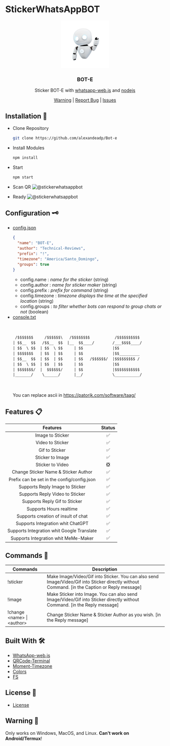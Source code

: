 # StickerWhatsAppBOT
<p align="center">
  <img alt="@alquranid" style="width: 150px;" src="./config/imgs/bot.gif">
</p>
<div align="center">
  <h3>BOT-E</h3>
  <p>Sticker BOT-E with <a href="https://github.com/pedroslopez/whatsapp-web.js/">whatsapp-web.js</a> and <a href="https://nodejs.org/en/">nodejs</a></p>
</div>
<div align="center">
  <a href="#warning">Warning</a> | <a href="https://dsc.gg/DrelezTM">Report Bug</a> | <a href="https://github.com/DrelezTM/StickerWhatsAppBOT/issues">Issues</a>
</div>

## Installation 📑
* Clone Repository
  ```sh
  git clone https://github.com/alexandeadp/Bot-e
  ```
* Install Modules
  ```sh
  npm install
  ```
* Start
  ```sh
  npm start
  ```
* Scan QR
  <img alt="@stickerwhatsappbot" src="https://media.discordapp.net/attachments/858321432178196490/1023202756049240145/ss2.png?width=1440&height=566">

* Ready
  <img alt="@stickerwhatsappbot" src="./config/imgs/README.md - Bot-e - Visual Studio Code 13_7_2023 5_47_30 a. m..png">
 
 ## Configuration 🗝
* [config.json](https://github.com/alexandeadp/Bot-e/blob/main/config/config.json)
  ```json
  {
    "name": "BOT-E",
    "author": "Technical-Reviews",
    "prefix": "!",
    "timezone": "America/Santo_Domingo",
    "groups": true
  }
  ```
  * config.name : *name for the sticker* (string)
  * config.author : *name for sticker maker* (string)
  * config.prefix : *prefix for command* (string)
  * config.timezone : *timezone displays the time at the specified location* (string)
  * config.groups : *to filter whether bots can respond to group chats or not* (boolean)
* [console.txt](https://github.com/DrelezTM/StickerWhatsAppBOT/blob/main/config/console.txt)
  ```txt
  
  
   /$$$$$$$     /$$$$$$\   /$$$$$$$$           /$$$$$$$$$$            
  | $$__  $$   /$$__  $$  |__  $$____/        /___$$$$____/
  | $$  \ $$  | $$  \ $$     | $$             |$$ 
  | $$$$$$$   | $$  | $$     | $$             |$$_________
  | $$__  $$  | $$  | $$     | $$   /$$$$$$/  |$$$$$$$$$ /
  | $$  \ $$  | $$  | $$     | $$             |$$
  | $$$$$$$/  |  $$$$$$/     | $$             |$$$$$$$$$$$
  |_______/    \______/      |__/             \___________/




  ```
  You can replace ascii in https://patorjk.com/software/taag/

## Features 📋
  |                   Features                  	| Status 	|
  |:-------------------------------------------:	|:------:	|
  | Image to Sticker                            	|    ✅   	|
  | Video to Sticker                            	|    ✅   	|
  | Gif to Sticker                              	|    ✅   	|
  | Sticker to Image                            	|    ✅   	|
  | Sticker to Video                            	|    ❎   	|
  | Change Sticker Name & Sticker Author        	|    ✅   	|
  | Prefix can be set in the config/config.json 	|    ✅   	|
  | Supports Reply Image to Sticker             	|    ✅   	|
  | Supports Reply Video to Sticker             	|    ✅   	|
  | Supports Reply Gif to Sticker               	|    ✅   	|
  | Supports Hours realtime                      	|    ✅   	|
  | Supports creation of insult of chat           |    ✅   	|
  | Supports Integration whit ChatGPT           	|    ✅   	|
  | Supports Integration whit Google Translate   	|    ✅   	|
  | Supports Integration whit MeMe-Maker         	|    ✅   	|
  


  

## Commands 💭
  <table class="tg">
    <thead>
      <tr>
        <th class="tg-0pky">Commands</th>
        <th class="tg-0pky">Description</th>
      </tr>
    </thead>
    <tbody>
      <tr>
        <td class="tg-0pky">!sticker</td>
        <td class="tg-0pky">Make Image/Video/Gif into Sticker. You can also send Image/Video/Gif into Sticker directly without Command. [in the Caption or Reply message]</td>
      </tr>
      <tr>
        <td class="tg-0pky">!image</td>
        <td class="tg-0pky">Make Sticker into Image. You can also send Image/Video/Gif into Sticker directly without Command. [in the Reply message]</td>
      </tr>
      <tr>
        <td class="tg-0pky">!change &lt;name&gt; | &lt;author&gt;</td>
        <td class="tg-0pky">Change Sticker Name &amp; Sticker Author as you wish. [in the Reply message]</td>
      </tr>
    </tbody>
  </table>

## Built With 🛠
* [WhatsApp-web.js](https://github.com/pedroslopez/whatsapp-web.js/)
* [QRCode-Terminal](https://www.npmjs.com/package/qrcode-terminal)
* [Moment-Timezone](https://www.npmjs.com/package/moment-timezone)
* [Colors](https://www.npmjs.com/package/colors)
* [FS](https://www.npmjs.com/package/fs)


## License 📜
* [License](https://github.com/alexandeadp/Bot-e/blob/main/LICENSE)

## Warning 🚧
<p id="warning">Only works on Windows, MacOS, and Linux. <b>Can't work on Android/Termux</b>!</p>
